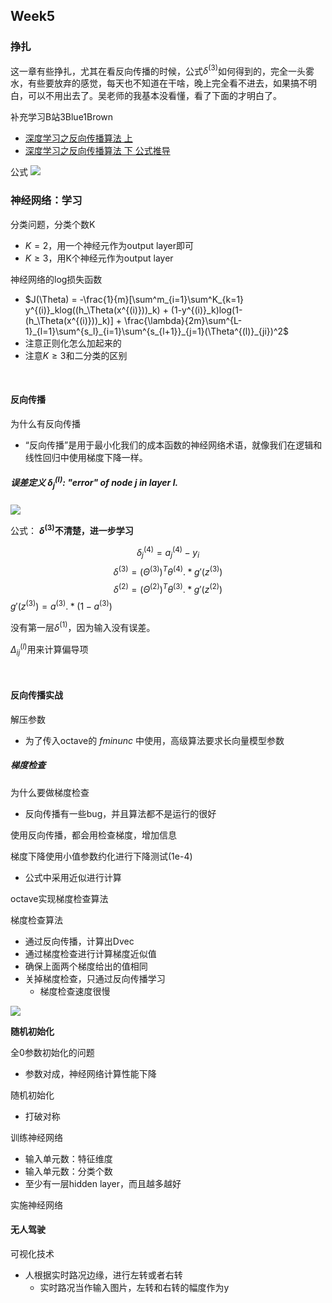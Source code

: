 ## Week5

### 挣扎
这一章有些挣扎，尤其在看反向传播的时候，公式$\delta^{(3)}$如何得到的，完全一头雾水，有些要放弃的感觉，每天也不知道在干啥，晚上完全看不进去，如果搞不明白，可以不用出去了。吴老师的我基本没看懂，看了下面的才明白了。

补充学习B站3Blue1Brown
- [深度学习之反向传播算法 上](https://www.bilibili.com/video/av16577449)
- [深度学习之反向传播算法 下 公式推导](https://www.bilibili.com/video/av16577449/?p=2)

公式
![](https://user-images.githubusercontent.com/41643043/56329121-8e3ed200-61b4-11e9-8ccf-a4f6beb3266c.png)



### 神经网络：学习

分类问题，分类个数K
- $K = 2$，用一个神经元作为output layer即可
- $K \geq 3$，用K个神经元作为output layer

神经网络的log损失函数
- $J(\Theta) = -\frac{1}{m}[\sum^m_{i=1}\sum^K_{k=1} y^{(i)}_klog((h_\Theta(x^{(i)}))_k) + (1-y^{(i)}_k)log(1-(h_\Theta(x^{(i)}))_k)] + \frac{\lambda}{2m}\sum^{L-1}_{l=1}\sum^{s_l}_{i=1}\sum^{s_{l+1}}_{j=1}(\Theta^{(l)}_{ji})^2$
- 注意正则化怎么加起来的
- 注意$K \geq 3$和二分类的区别

&nbsp;
#### 反向传播
为什么有反向传播
- “反向传播”是用于最小化我们的成本函数的神经网络术语，就像我们在逻辑和线性回归中使用梯度下降一样。

##### 误差定义 $\delta_j^{(l)}$: "error" of node $j$ in layer $l$.

![](https://user-images.githubusercontent.com/41643043/56089754-55f47680-5eca-11e9-9a5b-2100a91f2070.png)

公式： **$\delta^{(3)}$不清楚，进一步学习**

$$\delta^{(4)}_j = a^{(4)}_j - y_i$$
$$\delta^{(3)} = (\Theta^{(3)})^T\theta^{(4)}.*g'(z^{(3)})$$
$$\delta^{(2)} = (\Theta^{(2)})^T\theta^{(3)}.*g'(z^{(2)})$$
$g'(z^{(3)}) = a^{(3)}.*(1-a^{(3)})$

没有第一层$\delta^{(1)}$，因为输入没有误差。

$\Delta^{(l)}_{ij}$用来计算偏导项


&nbsp;
#### 反向传播实战

解压参数
- 为了传入octave的 $fminunc$ 中使用，高级算法要求长向量模型参数



##### 梯度检查

为什么要做梯度检查
- 反向传播有一些bug，并且算法都不是运行的很好

使用反向传播，都会用检查梯度，增加信息


梯度下降使用小值参数约化进行下降测试(1e-4)
- 公式中采用近似进行计算

octave实现梯度检查算法

梯度检查算法
- 通过反向传播，计算出Dvec
- 通过梯度检查进行计算梯度近似值
- 确保上面两个梯度给出的值相同
- 关掉梯度检查，只通过反向传播学习
    - 梯度检查速度很慢

![](https://user-images.githubusercontent.com/41643043/56102305-cf3da900-5f5e-11e9-8429-57e078b7a6d2.png)

**随机初始化**


全0参数初始化的问题
- 参数对成，神经网络计算性能下降


随机初始化
- 打破对称


训练神经网络
- 输入单元数：特征维度
- 输入单元数：分类个数
- 至少有一层hidden layer，而且越多越好

实施神经网络




#### 无人驾驶

可视化技术
- 人根据实时路况边缘，进行左转或者右转
    - 实时路况当作输入图片，左转和右转的幅度作为y







